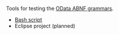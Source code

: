 Tools for testing the [OData ABNF grammars](../abnf).
- [Bash script](bash/README.md)
- Eclipse project (planned)
